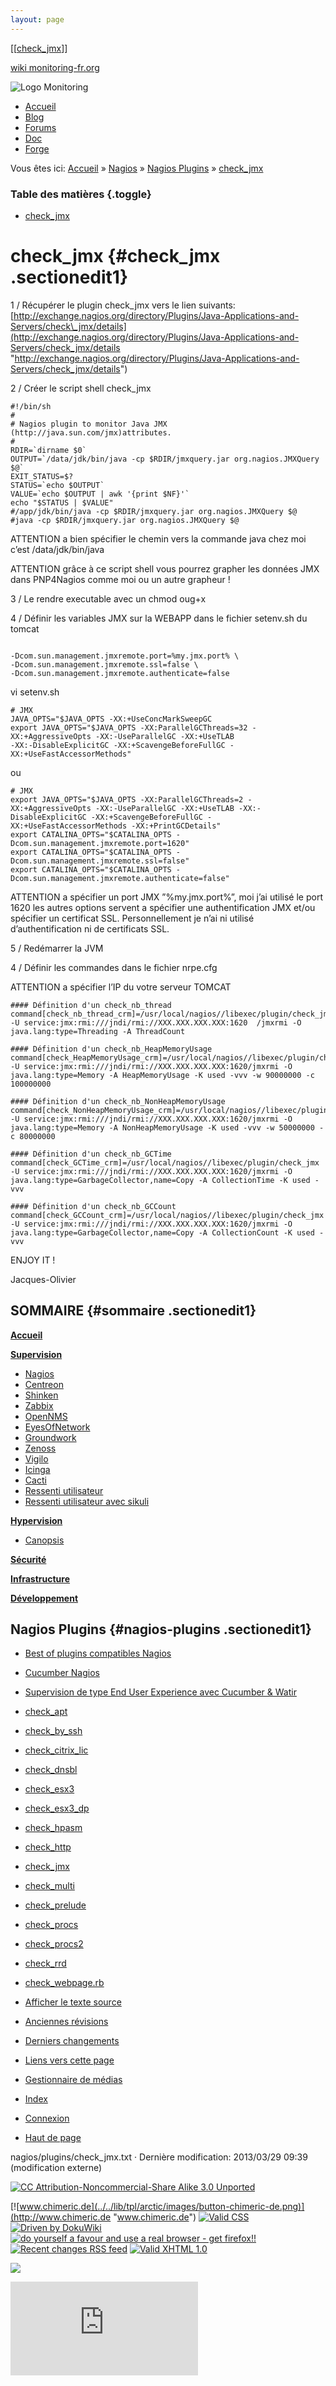```yaml
---
layout: page
---
```


[[[check\_jmx](check_jmx@do=backlink.html)]]

[wiki monitoring-fr.org](../../start.html "[ALT+H]")

![Logo Monitoring](../../lib/tpl/arctic/images/logo_monitoring.png)

-   [Accueil](../../index.html "Cliquez pour revenir |  l'accueil")
-   [Blog](http://www.monitoring-fr.org "Blog & News")
-   [Forums](http://forums.monitoring-fr.org "Forums")
-   [Doc](http://doc.monitoring-fr.org "Doc")
-   [Forge](https://github.com/monitoring-fr "Forge")

Vous êtes ici: [Accueil](../../start.html "start") »
[Nagios](../start.html "nagios:start") » [Nagios
Plugins](start.html "nagios:plugins:start") »
[check\_jmx](check_jmx.html "nagios:plugins:check_jmx")

### Table des matières {.toggle}

-   [check\_jmx](check_jmx.html#check_jmx)

check\_jmx {#check_jmx .sectionedit1}
==========

1 / Récupérer le plugin check\_jmx vers le lien suivants:
[http://exchange.nagios.org/directory/Plugins/Java-Applications-and-Servers/check\_jmx/details](http://exchange.nagios.org/directory/Plugins/Java-Applications-and-Servers/check_jmx/details "http://exchange.nagios.org/directory/Plugins/Java-Applications-and-Servers/check_jmx/details")

2 / Créer le script shell check\_jmx

~~~
#!/bin/sh
#
# Nagios plugin to monitor Java JMX (http://java.sun.com/jmx)attributes.
# 
RDIR=`dirname $0`
OUTPUT=`/data/jdk/bin/java -cp $RDIR/jmxquery.jar org.nagios.JMXQuery $@`
EXIT_STATUS=$?
STATUS=`echo $OUTPUT`
VALUE=`echo $OUTPUT | awk '{print $NF}'`
echo "$STATUS | $VALUE"
#/app/jdk/bin/java -cp $RDIR/jmxquery.jar org.nagios.JMXQuery $@
#java -cp $RDIR/jmxquery.jar org.nagios.JMXQuery $@
~~~

ATTENTION a bien spécifier le chemin vers la commande java chez moi
c’est /data/jdk/bin/java

ATTENTION grâce à ce script shell vous pourrez grapher les données JMX
dans PNP4Nagios comme moi ou un autre grapheur !

3 / Le rendre executable avec un chmod oug+x

4 / Définir les variables JMX sur la WEBAPP dans le fichier setenv.sh du
tomcat

~~~
  
-Dcom.sun.management.jmxremote.port=%my.jmx.port% \
-Dcom.sun.management.jmxremote.ssl=false \
-Dcom.sun.management.jmxremote.authenticate=false
~~~

vi setenv.sh

~~~
# JMX
JAVA_OPTS="$JAVA_OPTS -XX:+UseConcMarkSweepGC
export JAVA_OPTS="$JAVA_OPTS -XX:ParallelGCThreads=32 -XX:+AggressiveOpts -XX:-UseParallelGC -XX:+UseTLAB
-XX:-DisableExplicitGC -XX:+ScavengeBeforeFullGC -XX:+UseFastAccessorMethods"
~~~

ou

~~~
# JMX
export JAVA_OPTS="$JAVA_OPTS -XX:ParallelGCThreads=2 -XX:+AggressiveOpts -XX:-UseParallelGC -XX:+UseTLAB -XX:-DisableExplicitGC -XX:+ScavengeBeforeFullGC -XX:+UseFastAccessorMethods -XX:+PrintGCDetails"
export CATALINA_OPTS="$CATALINA_OPTS -Dcom.sun.management.jmxremote.port=1620"
export CATALINA_OPTS="$CATALINA_OPTS -Dcom.sun.management.jmxremote.ssl=false"
export CATALINA_OPTS="$CATALINA_OPTS -Dcom.sun.management.jmxremote.authenticate=false"
~~~

ATTENTION a spécifier un port JMX ”%my.jmx.port%”, moi j’ai utilisé le
port 1620 les autres options servent a spécifier une authentification
JMX et/ou spécifier un certificat SSL. Personnellement je n’ai ni
utilisé d’authentification ni de certificats SSL.

5 / Redémarrer la JVM

4 / Définir les commandes dans le fichier nrpe.cfg

ATTENTION a spécifier l’IP du votre serveur TOMCAT

~~~
#### Définition d'un check_nb_thread
command[check_nb_thread_crm]=/usr/local/nagios//libexec/plugin/check_jmx -U service:jmx:rmi:///jndi/rmi://XXX.XXX.XXX.XXX:1620  /jmxrmi -O java.lang:type=Threading -A ThreadCount
~~~

~~~
#### Définition d'un check_nb_HeapMemoryUsage
command[check_HeapMemoryUsage_crm]=/usr/local/nagios//libexec/plugin/check_jmx -U service:jmx:rmi:///jndi/rmi://XXX.XXX.XXX.XXX:1620/jmxrmi -O java.lang:type=Memory -A HeapMemoryUsage -K used -vvv -w 90000000 -c 100000000
~~~

~~~
#### Définition d'un check_nb_NonHeapMemoryUsage
command[check_NonHeapMemoryUsage_crm]=/usr/local/nagios//libexec/plugin/check_jmx -U service:jmx:rmi:///jndi/rmi://XXX.XXX.XXX.XXX:1620/jmxrmi -O java.lang:type=Memory -A NonHeapMemoryUsage -K used -vvv -w 50000000 -c 80000000
~~~

~~~
#### Définition d'un check_nb_GCTime
command[check_GCTime_crm]=/usr/local/nagios//libexec/plugin/check_jmx -U service:jmx:rmi:///jndi/rmi://XXX.XXX.XXX.XXX:1620/jmxrmi -O java.lang:type=GarbageCollector,name=Copy -A CollectionTime -K used -vvv
~~~

~~~
#### Définition d'un check_nb_GCCount
command[check_GCCount_crm]=/usr/local/nagios//libexec/plugin/check_jmx -U service:jmx:rmi:///jndi/rmi://XXX.XXX.XXX.XXX:1620/jmxrmi -O java.lang:type=GarbageCollector,name=Copy -A CollectionCount -K used -vvv
~~~

ENJOY IT !

Jacques-Olivier

SOMMAIRE {#sommaire .sectionedit1}
--------

**[Accueil](../../start.html "start")**

**[Supervision](../../supervision/start.html "supervision:start")**

-   [Nagios](../start.html "nagios:start")
-   [Centreon](../../centreon/start.html "centreon:start")
-   [Shinken](../../shinken/start.html "shinken:start")
-   [Zabbix](../../zabbix/start.html "zabbix:start")
-   [OpenNMS](../../opennms/start.html "opennms:start")
-   [EyesOfNetwork](../../eyesofnetwork/start.html "eyesofnetwork:start")
-   [Groundwork](../../groundwork/start.html "groundwork:start")
-   [Zenoss](../../zenoss/start.html "zenoss:start")
-   [Vigilo](../../vigilo/start.html "vigilo:start")
-   [Icinga](../../icinga/start.html "icinga:start")
-   [Cacti](../../cacti/start.html "cacti:start")
-   [Ressenti
    utilisateur](../../supervision/eue/start.html "supervision:eue:start")
-   [Ressenti utilisateur avec
    sikuli](../../sikuli/eue/start.html "sikuli:eue:start")

**[Hypervision](../../hypervision/start.html "hypervision:start")**

-   [Canopsis](../../canopsis/start.html "canopsis:start")

**[Sécurité](../../securite/start.html "securite:start")**

**[Infrastructure](../../infra/start.html "infra:start")**

**[Développement](../../dev/start.html "dev:start")**

Nagios Plugins {#nagios-plugins .sectionedit1}
--------------

-   [Best of plugins compatibles
    Nagios](bestof.html "nagios:plugins:bestof")
-   [Cucumber
    Nagios](cucumber-nagios.html "nagios:plugins:cucumber-nagios")
-   [Supervision de type End User Experience avec Cucumber &
    Watir](cucumber-nagios-watir.html "nagios:plugins:cucumber-nagios-watir")
-   [check\_apt](check_apt.html "nagios:plugins:check_apt")
-   [check\_by\_ssh](check_by_ssh.html "nagios:plugins:check_by_ssh")
-   [check\_citrix\_lic](check_citrix_lic.html "nagios:plugins:check_citrix_lic")
-   [check\_dnsbl](check_dnsbl.html "nagios:plugins:check_dnsbl")
-   [check\_esx3](check_esx3.html "nagios:plugins:check_esx3")
-   [check\_esx3\_dp](check_esx3_dp.html "nagios:plugins:check_esx3_dp")
-   [check\_hpasm](check_hpasm.html "nagios:plugins:check_hpasm")
-   [check\_http](check_http.html "nagios:plugins:check_http")
-   [check\_jmx](check_jmx.html "nagios:plugins:check_jmx")
-   [check\_multi](check_multi.html "nagios:plugins:check_multi")
-   [check\_prelude](check_prelude.html "nagios:plugins:check_prelude")
-   [check\_procs](check_procs.html "nagios:plugins:check_procs")
-   [check\_procs2](check_procs2.html "nagios:plugins:check_procs2")
-   [check\_rrd](../../plugins/check_rrd.html "nagios:plugins:check_rrd")
-   [check\_webpage.rb](check_webpage.rb.html "nagios:plugins:check_webpage.rb")

-   [Afficher le texte
    source](check_jmx@do=edit&rev=0.html "Afficher le texte source [V]")
-   [Anciennes
    révisions](check_jmx@do=revisions.html "Anciennes révisions [O]")
-   [Derniers
    changements](check_jmx@do=recent.html "Derniers changements [R]")
-   [Liens vers cette
    page](check_jmx@do=backlink.html "Liens vers cette page")
-   [Gestionnaire de
    médias](check_jmx@do=media.html "Gestionnaire de médias")
-   [Index](check_jmx@do=index.html "Index [X]")
-   [Connexion](check_jmx@do=login&sectok=6bca6bdf16f8880de3d6d3649db89a26.html "Connexion")
-   [Haut de page](check_jmx.html#dokuwiki__top "Haut de page [T]")

nagios/plugins/check\_jmx.txt · Dernière modification: 2013/03/29 09:39
(modification externe)

[![CC Attribution-Noncommercial-Share Alike 3.0
Unported](../../lib/images/license/button/cc-by-nc-sa.png)](http://creativecommons.org/licenses/by-nc-sa/3.0/)

[![www.chimeric.de](../../lib/tpl/arctic/images/button-chimeric-de.png)](http://www.chimeric.de "www.chimeric.de")
[![Valid
CSS](../../lib/tpl/arctic/images/button-css.png)](http://jigsaw.w3.org/css-validator/check/referer "Valid CSS")
[![Driven by
DokuWiki](../../lib/tpl/arctic/images/button-dw.png)](http://wiki.splitbrain.org/wiki:dokuwiki "Driven by DokuWiki")
[![do yourself a favour and use a real browser - get
firefox!!](../../lib/tpl/arctic/images/button-firefox.png)](http://www.firefox-browser.de "do yourself a favour and use a real browser - get firefox")
[![Recent changes RSS
feed](../../lib/tpl/arctic/images/button-rss.png)](../../feed.php "Recent changes RSS feed")
[![Valid XHTML
1.0](../../lib/tpl/arctic/images/button-xhtml.png)](http://validator.w3.org/check/referer "Valid XHTML 1.0")

![](../../lib/exe/indexer.php@id=nagios%253Aplugins%253Acheck_jmx&1424859574)

![](http://analytics.monitoring-fr.org/piwik.php?idsite=2)
